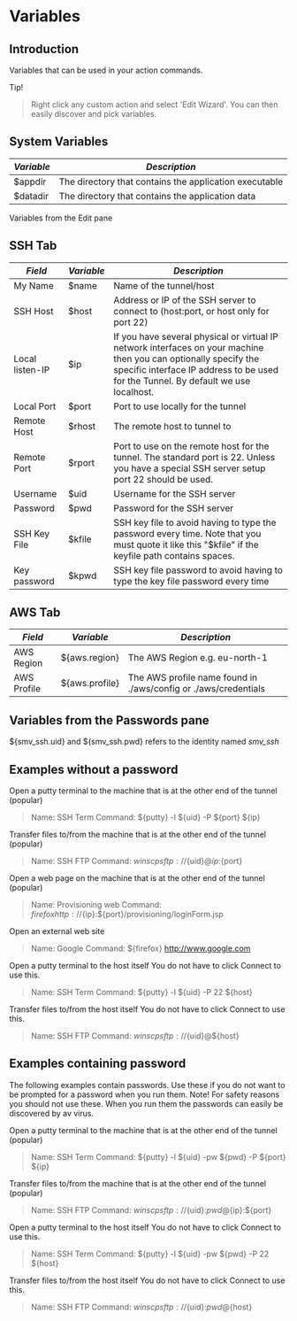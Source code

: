 Variables
==================

Introduction
------------------

Variables that can be used in your action commands.

Tip!
> Right click any custom action and select 'Edit Wizard'. You can then easily discover and pick variables.

System Variables
------------------
*Variable*  | *Description*
-------------------|------------
$appdir | The directory that contains the application executable ||
$datadir | The directory that contains the application data ||

Variables from the Edit pane
 
SSH Tab
------------------
*Field*            | *Variable* | *Description*
-------------------|------------|--------------
My Name            | $name      | Name of the tunnel/host ||
SSH Host           | $host      | Address or IP of the SSH server to connect to (host:port, or host only for port 22) ||
Local listen-IP    | $ip        | If you have several physical or virtual IP network interfaces on your machine then you can optionally specify the specific interface IP address to be used for the Tunnel. By default we use localhost. ||
Local Port         | $port      | Port to use locally for the tunnel ||
Remote Host        | $rhost     | The remote host to tunnel to ||
Remote Port        | $rport     | Port to use on the remote host for the tunnel. The standard port is 22. Unless you have a special SSH server setup port 22 should be used.  ||
Username           | $uid       | Username for the SSH server ||
Password           | $pwd       | Password for the SSH server ||
SSH Key File       | $kfile     | SSH key file to avoid having to type the password every time. Note that you must quote it like this "$kfile" if the keyfile path contains spaces. ||
Key password       | $kpwd      | SSH key file password to avoid having to type the key file password every time ||

AWS Tab
------------------
*Field*            | *Variable* | *Description*
-------------------|------------|--------------
AWS Region         | ${aws.region}  | The AWS Region e.g. eu-north-1
AWS Profile        | ${aws.profile} | The AWS profile name found in ./aws/config or ./aws/credentials ||


Variables from the Passwords pane
------------------

${smv_ssh.uid} and ${smv_ssh.pwd} refers to the identity named _smv_ssh_

Examples without a password
------------------

Open a putty terminal to the machine that is at the other end of the tunnel (popular)

> Name: SSH Term
> Command: ${putty} -l ${uid} -P ${port} ${ip}


Transfer files to/from the machine that is at the other end of the tunnel (popular)

> Name: SSH FTP
> Command: ${winscp} sftp://${uid}@${ip}:${port}


Open a web page on the machine that is at the other end of the tunnel (popular)

> Name: Provisioning web
> Command: ${firefox} http://${ip}:${port}/provisioning/loginForm.jsp


Open an external web site

> Name: Google
> Command: ${firefox} http://www.google.com


Open a putty terminal to the host itself
You do not have to click Connect to use this.

> Name: SSH Term
> Command: ${putty} -l ${uid} -P 22 ${host}


Transfer files to/from the host itself
You do not have to click Connect to use this.

> Name: SSH FTP
> Command: ${winscp} sftp://${uid}@${host}


Examples containing password
------------------
The following examples contain passwords. Use these if you do not want to be prompted for a password when you run them.
Note! For safety reasons you should not use these. When you run them the passwords can easily be discovered by av virus.

Open a putty terminal to the machine that is at the other end of the tunnel (popular)

> Name: SSH Term
> Command: ${putty} -l ${uid} -pw ${pwd} -P ${port} ${ip}


Transfer files to/from the machine that is at the other end of the tunnel (popular)

> Name: SSH FTP
> Command: ${winscp} sftp://${uid}:${pwd}@${ip}:${port}


Open a putty terminal to the host itself
You do not have to click Connect to use this.

> Name: SSH Term
> Command: ${putty} -l ${uid} -pw ${pwd} -P 22 ${host}


Transfer files to/from the host itself
You do not have to click Connect to use this.

> Name: SSH FTP
> Command: ${winscp} sftp://${uid}:${pwd}@${host}

